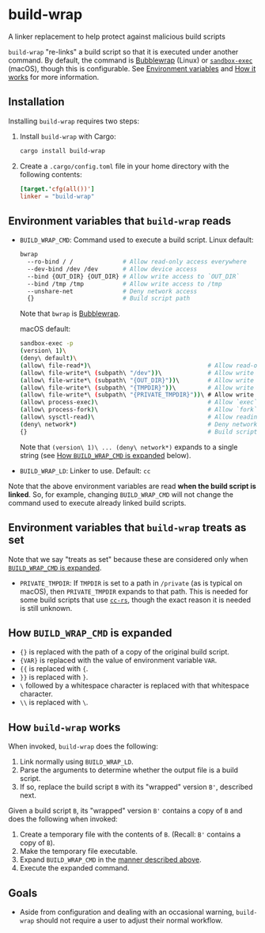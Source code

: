 # build-wrap

A linker replacement to help protect against malicious build scripts

`build-wrap` "re-links" a build script so that it is executed under another command. By default, the command is [Bubblewrap] (Linux) or [`sandbox-exec`] (macOS), though this is configurable. See [Environment variables] and [How it works] for more information.

## Installation

Installing `build-wrap` requires two steps:

1. Install `build-wrap` with Cargo:
   ```sh
   cargo install build-wrap
   ```
2. Create a `.cargo/config.toml` file in your home directory with the following contents:
   ```toml
   [target.'cfg(all())']
   linker = "build-wrap"
   ```

## Environment variables that `build-wrap` reads

- `BUILD_WRAP_CMD`: Command used to execute a build script. Linux default:

  ```sh
  bwrap
    --ro-bind / /              # Allow read-only access everywhere
    --dev-bind /dev /dev       # Allow device access
    --bind {OUT_DIR} {OUT_DIR} # Allow write access to `OUT_DIR`
    --bind /tmp /tmp           # Allow write access to /tmp
    --unshare-net              # Deny network access
    {}                         # Build script path
  ```

  Note that `bwrap` is [Bubblewrap].

  macOS default:

  ```sh
  sandbox-exec -p
  (version\ 1)\
  (deny\ default)\
  (allow\ file-read*)\                                 # Allow read-only access everywhere
  (allow\ file-write*\ (subpath\ "/dev"))\             # Allow write access to /dev
  (allow\ file-write*\ (subpath\ "{OUT_DIR}"))\        # Allow write access to `OUT_DIR`
  (allow\ file-write*\ (subpath\ "{TMPDIR}"))\         # Allow write access to `TMPDIR`
  (allow\ file-write*\ (subpath\ "{PRIVATE_TMPDIR}"))\ # Allow write access to `PRIVATE_TMPDIR` (see below)
  (allow\ process-exec)\                               # Allow `exec`
  (allow\ process-fork)\                               # Allow `fork`
  (allow\ sysctl-read)\                                # Allow reading kernel state
  (deny\ network*)                                     # Deny network access
  {}                                                   # Build script path
  ```

  Note that `(version\ 1)\ ... (deny\ network*)` expands to a single string (see [How `BUILD_WRAP_CMD` is expanded] below).

- `BUILD_WRAP_LD`: Linker to use. Default: `cc`

Note that the above environment variables are read **when the build script is linked**. So, for example, changing `BUILD_WRAP_CMD` will not change the command used to execute already linked build scripts.

## Environment variables that `build-wrap` treats as set

Note that we say "treats as set" because these are considered only when [`BUILD_WRAP_CMD` is expanded].

- `PRIVATE_TMPDIR`: If `TMPDIR` is set to a path in `/private` (as is typical on macOS), then `PRIVATE_TMPDIR` expands to that path. This is needed for some build scripts that use [`cc-rs`], though the exact reason it is needed is still unknown.

## How `BUILD_WRAP_CMD` is expanded

- `{}` is replaced with the path of a copy of the original build script.
- `{VAR}` is replaced with the value of environment variable `VAR`.
- `{{` is replaced with `{`.
- `}}` is replaced with `}`.
- `\` followed by a whitespace character is replaced with that whitespace character.
- `\\` is replaced with `\`.

## How `build-wrap` works

When invoked, `build-wrap` does the following:

1. Link normally using `BUILD_WRAP_LD`.
2. Parse the arguments to determine whether the output file is a build script.
3. If so, replace the build script `B` with its "wrapped" version `B'`, described next.

Given a build script `B`, its "wrapped" version `B'` contains a copy of `B` and does the following when invoked:

1. Create a temporary file with the contents of `B`. (Recall: `B'` contains a copy of `B`).
2. Make the temporary file executable.
3. Expand `BUILD_WRAP_CMD` in the [manner described above].
4. Execute the expanded command.

## Goals

- Aside from configuration and dealing with an occasional warning, `build-wrap` should not require a user to adjust their normal workflow.

[Bubblewrap]: https://github.com/containers/bubblewrap
[Environment variables]: #environment-variables
[How it works]: #how-it-works
[How `BUILD_WRAP_CMD` is expanded]: #how-build_wrap_cmd-is-expanded
[`BUILD_WRAP_CMD` is expanded]: #how-build_wrap_cmd-is-expanded
[`cc-rs`]: https://github.com/rust-lang/cc-rs
[`sandbox-exec`]: https://keith.github.io/xcode-man-pages/sandbox-exec.1.html
[manner described above]: #how-build_wrap_cmd-is-expanded

